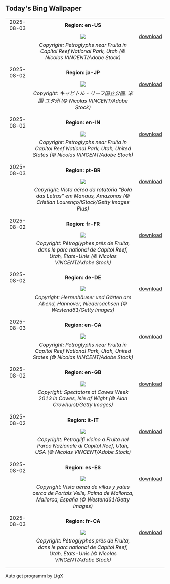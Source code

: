 ## Today's Bing Wallpaper
|      |      |      |
| :----: | :----: | :----: |
|2025-08-03|**Region: en-US**||
||![](https://www.bing.com/th?id=OHR.FruitaPetroglyphs_EN-US8712481828_UHD.jpg&pid=hp&w=1152&h=648&rs=1&c=4)| [download](https://www.bing.com/th?id=OHR.FruitaPetroglyphs_EN-US8712481828_UHD.jpg)|
||*Copyright: Petroglyphs near Fruita in Capitol Reef National Park, Utah (© Nicolas VINCENT/Adobe Stock)*
||
|||
|2025-08-02|**Region: ja-JP**||
||![](https://www.bing.com/th?id=OHR.FruitaPetroglyphs_JA-JP2199593329_UHD.jpg&pid=hp&w=1152&h=648&rs=1&c=4)| [download](https://www.bing.com/th?id=OHR.FruitaPetroglyphs_JA-JP2199593329_UHD.jpg)|
||*Copyright: キャピトル・リーフ国立公園, 米国 ユタ州 (© Nicolas VINCENT/Adobe Stock)*
||
|||
|2025-08-02|**Region: en-IN**||
||![](https://www.bing.com/th?id=OHR.FruitaPetroglyphs_EN-IN8959176933_UHD.jpg&pid=hp&w=1152&h=648&rs=1&c=4)| [download](https://www.bing.com/th?id=OHR.FruitaPetroglyphs_EN-IN8959176933_UHD.jpg)|
||*Copyright: Petroglyphs near Fruita in Capitol Reef National Park, Utah, United States (© Nicolas VINCENT/Adobe Stock)*
||
|||
|2025-08-03|**Region: pt-BR**||
||![](https://www.bing.com/th?id=OHR.RotatoriaLetras_PT-BR3269837053_UHD.jpg&pid=hp&w=1152&h=648&rs=1&c=4)| [download](https://www.bing.com/th?id=OHR.RotatoriaLetras_PT-BR3269837053_UHD.jpg)|
||*Copyright: Vista aérea da rotatória “Bola das Letras” em Manaus, Amazonas (© Cristian Lourenço/iStock/Getty Images Plus)*
||
|||
|2025-08-02|**Region: fr-FR**||
||![](https://www.bing.com/th?id=OHR.FruitaPetroglyphs_FR-FR1575375079_UHD.jpg&pid=hp&w=1152&h=648&rs=1&c=4)| [download](https://www.bing.com/th?id=OHR.FruitaPetroglyphs_FR-FR1575375079_UHD.jpg)|
||*Copyright: Pétroglyphes près de Fruita, dans le parc national de Capitol Reef, Utah, États-Unis (© Nicolas VINCENT/Adobe Stock)*
||
|||
|2025-08-02|**Region: de-DE**||
||![](https://www.bing.com/th?id=OHR.HerrenhaeuserHannover_DE-DE9700830017_UHD.jpg&pid=hp&w=1152&h=648&rs=1&c=4)| [download](https://www.bing.com/th?id=OHR.HerrenhaeuserHannover_DE-DE9700830017_UHD.jpg)|
||*Copyright: Herrenhäuser und Gärten am Abend, Hannover, Niedersachsen (© Westend61/Getty Images)*
||
|||
|2025-08-03|**Region: en-CA**||
||![](https://www.bing.com/th?id=OHR.FruitaPetroglyphs_EN-CA4731117661_UHD.jpg&pid=hp&w=1152&h=648&rs=1&c=4)| [download](https://www.bing.com/th?id=OHR.FruitaPetroglyphs_EN-CA4731117661_UHD.jpg)|
||*Copyright: Petroglyphs near Fruita in Capitol Reef National Park, Utah, United States (© Nicolas VINCENT/Adobe Stock)*
||
|||
|2025-08-02|**Region: en-GB**||
||![](https://www.bing.com/th?id=OHR.CowesWeek2025_EN-GB0990993509_UHD.jpg&pid=hp&w=1152&h=648&rs=1&c=4)| [download](https://www.bing.com/th?id=OHR.CowesWeek2025_EN-GB0990993509_UHD.jpg)|
||*Copyright: Spectators at Cowes Week 2013 in Cowes, Isle of Wight (© Alan Crowhurst/Getty Images)*
||
|||
|2025-08-02|**Region: it-IT**||
||![](https://www.bing.com/th?id=OHR.FruitaPetroglyphs_IT-IT1255778593_UHD.jpg&pid=hp&w=1152&h=648&rs=1&c=4)| [download](https://www.bing.com/th?id=OHR.FruitaPetroglyphs_IT-IT1255778593_UHD.jpg)|
||*Copyright: Petroglifi vicino a Fruita nel Parco Nazionale di Capitol Reef, Utah, USA (© Nicolas VINCENT/Adobe Stock)*
||
|||
|2025-08-02|**Region: es-ES**||
||![](https://www.bing.com/th?id=OHR.MallorcaSumerYacht_ES-ES6937239924_UHD.jpg&pid=hp&w=1152&h=648&rs=1&c=4)| [download](https://www.bing.com/th?id=OHR.MallorcaSumerYacht_ES-ES6937239924_UHD.jpg)|
||*Copyright: Vista aérea de villas y yates cerca de Portals Vells, Palma de Mallorca, Mallorca, España (© Westend61/Getty Images)*
||
|||
|2025-08-03|**Region: fr-CA**||
||![](https://www.bing.com/th?id=OHR.FruitaPetroglyphs_FR-CA1725199381_UHD.jpg&pid=hp&w=1152&h=648&rs=1&c=4)| [download](https://www.bing.com/th?id=OHR.FruitaPetroglyphs_FR-CA1725199381_UHD.jpg)|
||*Copyright: Pétroglyphes près de Fruita, dans le parc national de Capitol Reef, Utah, États-Unis (© Nicolas VINCENT/Adobe Stock)*
||
|||

Auto get programm by LtgX

